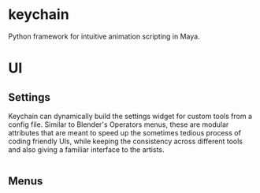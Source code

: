 # keychain
Python framework for intuitive animation scripting in Maya.

# UI #

## Settings ##
Keychain can dynamically build the settings widget for custom tools from a config file. Similar to Blender's Operators menus, these are modular attributes that are meant to speed up the sometimes tedious process of coding friendly UIs, while keeping the consistency across different tools and also giving a familiar interface to the artists.

```python

```

## Menus ##



